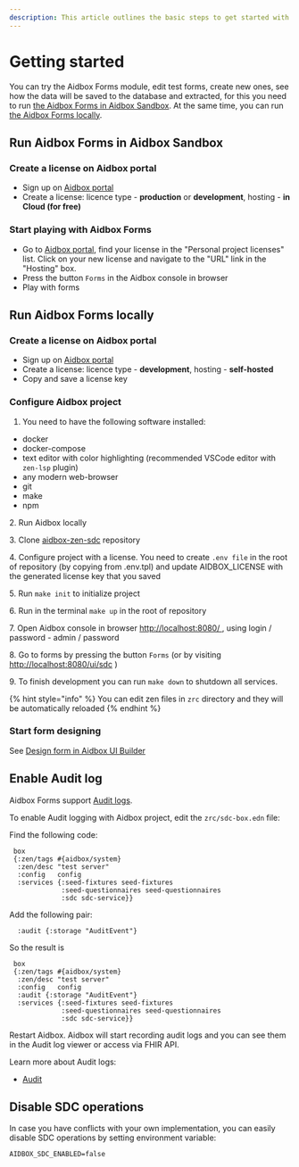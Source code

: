 ```yaml
---
description: This article outlines the basic steps to get started with Aidbox Forms
---
```


# Getting started

You can try the Aidbox Forms module, edit test forms, create new ones, see how the data will be saved to the database and extracted, for this you need to run [the Aidbox Forms in Aidbox Sandbox](getting-started.md#run-aidbox-forms-in-aidbox-sandbox). At the same time, you can run [the Aidbox Forms locally](getting-started.md#run-aidbox-forms-locally).

## Run Aidbox Forms in Aidbox Sandbox

### Create a license on Aidbox portal

* Sign up on [Aidbox portal](https://aidbox.app/ui/portal#/signin)
* Create a license: licence type - **production** or **development**, hosting - **in Cloud (for free)**

### Start playing with Aidbox Forms

* Go to [Aidbox portal](https://aidbox.app/ui/portal#/signin), find your license in the "Personal project licenses" list. Click on your new license and navigate to the "URL" link in the "Hosting" box.
* Press the button `Forms` in the Aidbox console in browser
* Play with forms

## Run Aidbox Forms locally

### Create a license on Aidbox portal

* Sign up on [Aidbox portal](https://aidbox.app/ui/portal#/signin)
* Create a license: licence type - **development**, hosting - **self-hosted**
* Copy and save a license key

### Configure Aidbox project

1. You need to have the following software installed:

* docker
* docker-compose
* text editor with color highlighting (recommended VSCode editor with `zen-lsp` plugin)
* any modern web-browser
* git
* make
* npm

2\. Run Aidbox locally

3\. Clone [aidbox-zen-sdc](https://github.com/HealthSamurai/aidbox-zen-sdc) repository

4\. Configure project with a license. You need to create `.env file` in the root of repository (by copying from .env.tpl) and update AIDBOX\_LICENSE with the generated license key that you saved

5\. Run `make init` to initialize project

6\. Run in the terminal `make up` in the root of repository

7\. Open Aidbox console in browser [http://localhost:8080/ ](http://localhost:8080/), using login / password - admin / password

8\. Go to forms by pressing the button `Forms` (or by visiting [http://localhost:8080/ui/sdc](http://localhost:8080/ui/sdc) )

9\. To finish development you can run `make down` to shutdown all services.

{% hint style="info" %}
You can edit zen files in `zrc` directory and they will be automatically reloaded
{% endhint %}

### Start form designing

See [Design form in Aidbox UI Builder](./aidbox-ui-builder-alpha/README.md)

## Enable Audit log

Aidbox Forms support [Audit logs](../security-and-access-control/audit/README.md).

To enable Audit logging with Aidbox project, edit the `zrc/sdc-box.edn` file:

Find the following code:

```
 box
 {:zen/tags #{aidbox/system}
  :zen/desc "test server"
  :config   config
  :services {:seed-fixtures seed-fixtures
             :seed-questionnaires seed-questionnaires
             :sdc sdc-service}}

```

Add the following pair:

```
  :audit {:storage "AuditEvent"}
```

So the result is

```
 box
 {:zen/tags #{aidbox/system}
  :zen/desc "test server"
  :config   config
  :audit {:storage "AuditEvent"}
  :services {:seed-fixtures seed-fixtures
             :seed-questionnaires seed-questionnaires
             :sdc sdc-service}}
```

Restart Aidbox. Aidbox will start recording audit logs and you can see them in the Audit log viewer or access via FHIR API.

Learn more about Audit logs:

* [Audit](../security-and-access-control/audit/)

## Disable SDC operations

In case you have conflicts with your own implementation, you can easily disable SDC operations by setting environment variable:

```
AIDBOX_SDC_ENABLED=false
```

